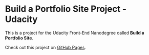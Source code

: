 # Build a Portfolio Site Project - Udacity

This is a project for the Udacity Front-End Nanodegree called **Build a Portfolio Site**.

Check out this project on [GitHub Pages](https://al-yasa.github.io/Build_a_Portfolio_Site_Project-Udacity/ "Build a Portfolio Site - Belhenniche Al-Yasa'").